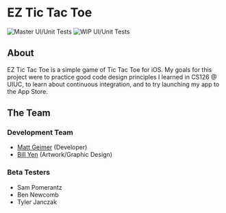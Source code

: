 # EZ Tic Tac Toe
![Master UI/Unit Tests](https://github.com/MattGeimer/TicTacToe/workflows/Master%20UI/Unit%20Tests/badge.svg?branch=WIP)
![WIP UI/Unit Tests](https://github.com/MattGeimer/TicTacToe/workflows/WIP%20UI/Unit%20Tests/badge.svg)

## About
EZ Tic Tac Toe is a simple game of Tic Tac Toe for iOS. My goals for this project were to practice good code design principles I learned in CS126 @ UIUC, to learn about continuous integration, and to try launching my app to the App Store.

## The Team
### Development Team
- [Matt Geimer](https://www.linkedin.com/in/matt-geimer/) (Developer)
- [Bill Yen](https://www.linkedin.com/in/bill-yen) (Artwork/Graphic Design)
### Beta Testers
- Sam Pomerantz
- Ben Newcomb
- Tyler Janczak
